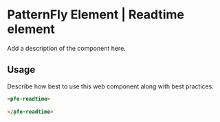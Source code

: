 # PatternFly Element | Readtime element
Add a description of the component here.

## Usage
Describe how best to use this web component along with best practices.

```html
<pfe-readtime>
    
</pfe-readtime>
```
